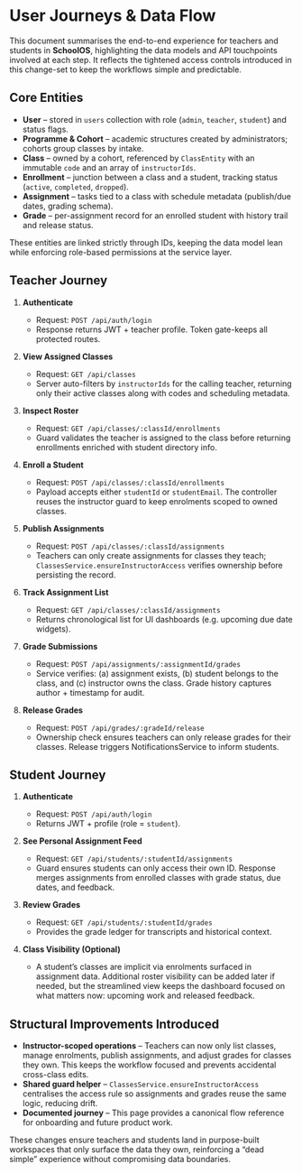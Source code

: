 # User Journeys & Data Flow

This document summarises the end-to-end experience for teachers and students in **SchoolOS**, highlighting the data models and API touchpoints involved at each step. It reflects the tightened access controls introduced in this change-set to keep the workflows simple and predictable.

## Core Entities

- **User** – stored in `users` collection with role (`admin`, `teacher`, `student`) and status flags.
- **Programme & Cohort** – academic structures created by administrators; cohorts group classes by intake.
- **Class** – owned by a cohort, referenced by `ClassEntity` with an immutable `code` and an array of `instructorIds`.
- **Enrollment** – junction between a class and a student, tracking status (`active`, `completed`, `dropped`).
- **Assignment** – tasks tied to a class with schedule metadata (publish/due dates, grading schema).
- **Grade** – per-assignment record for an enrolled student with history trail and release status.

These entities are linked strictly through IDs, keeping the data model lean while enforcing role-based permissions at the service layer.

## Teacher Journey

1. **Authenticate**
   - Request: `POST /api/auth/login`
   - Response returns JWT + teacher profile. Token gate-keeps all protected routes.

2. **View Assigned Classes**
   - Request: `GET /api/classes`
   - Server auto-filters by `instructorIds` for the calling teacher, returning only their active classes along with codes and scheduling metadata.

3. **Inspect Roster**
   - Request: `GET /api/classes/:classId/enrollments`
   - Guard validates the teacher is assigned to the class before returning enrollments enriched with student directory info.

4. **Enroll a Student**
   - Request: `POST /api/classes/:classId/enrollments`
   - Payload accepts either `studentId` or `studentEmail`. The controller reuses the instructor guard to keep enrolments scoped to owned classes.

5. **Publish Assignments**
   - Request: `POST /api/classes/:classId/assignments`
   - Teachers can only create assignments for classes they teach; `ClassesService.ensureInstructorAccess` verifies ownership before persisting the record.

6. **Track Assignment List**
   - Request: `GET /api/classes/:classId/assignments`
   - Returns chronological list for UI dashboards (e.g. upcoming due date widgets).

7. **Grade Submissions**
   - Request: `POST /api/assignments/:assignmentId/grades`
   - Service verifies: (a) assignment exists, (b) student belongs to the class, and (c) instructor owns the class. Grade history captures author + timestamp for audit.

8. **Release Grades**
   - Request: `POST /api/grades/:gradeId/release`
   - Ownership check ensures teachers can only release grades for their classes. Release triggers NotificationsService to inform students.

## Student Journey

1. **Authenticate**
   - Request: `POST /api/auth/login`
   - Returns JWT + profile (role = `student`).

2. **See Personal Assignment Feed**
   - Request: `GET /api/students/:studentId/assignments`
   - Guard ensures students can only access their own ID. Response merges assignments from enrolled classes with grade status, due dates, and feedback.

3. **Review Grades**
   - Request: `GET /api/students/:studentId/grades`
   - Provides the grade ledger for transcripts and historical context.

4. **Class Visibility (Optional)**
   - A student’s classes are implicit via enrolments surfaced in assignment data. Additional roster visibility can be added later if needed, but the streamlined view keeps the dashboard focused on what matters now: upcoming work and released feedback.

## Structural Improvements Introduced

- **Instructor-scoped operations** – Teachers can now only list classes, manage enrolments, publish assignments, and adjust grades for classes they own. This keeps the workflow focused and prevents accidental cross-class edits.
- **Shared guard helper** – `ClassesService.ensureInstructorAccess` centralises the access rule so assignments and grades reuse the same logic, reducing drift.
- **Documented journey** – This page provides a canonical flow reference for onboarding and future product work.

These changes ensure teachers and students land in purpose-built workspaces that only surface the data they own, reinforcing a “dead simple” experience without compromising data boundaries.
